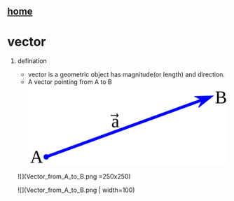 ## [home](https://gaojiabit.github.io/)
# vector
1. defination
	- vector is a geometric object has magnitude(or length) and direction.
    - A vector pointing from A to B ![](Vector_from_A_to_B.png)

	![](Vector_from_A_to_B.png =250x250)

	![](Vector_from_A_to_B.png | width=100)


